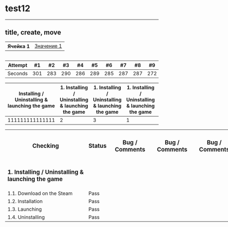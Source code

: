 # test12

---
title, create, move
---

<table>
  <th class="lock">Ячейка 1</th>
  <td><a href="https://github.com/NikUrs/test12/blob/main/File_01.txt">Значение 1</a></td>
</table>

<table>


Attempt | #1 | #2 | #3 | #4 | #5 | #6 | #7 | #8 | #9 | #10 | #11| #1 | #2 | #3 | #4 | #5 | #6 | #7 | #8 | #9 | #10 | #11
--- | --- | --- | --- |--- |--- |--- |--- |--- |--- |--- |------ | --- | --- | --- |--- |--- |--- |--- |--- |--- |--- |---
Seconds | 301 | 283 | 290 | 286 | 289 | 285 | 287 | 287 | 272 | 276 | 269


Installing / Uninstalling & launching the game | 1. Installing / Uninstalling & launching the game | 1. Installing / Uninstalling & launching the game | 1. Installing / Uninstalling & launching the game | 1. Installing / Uninstalling & launching the game | 1. Installing / Uninstalling & launching the game | 1. Installing / Uninstalling & launching the game | 1. Installing / Uninstalling & launching the game | 1. Installing / Uninstalling & launching the game | 1. Installing / Uninstalling & launching the game | 1. Installing / Uninstalling & launching the game | 1. Installing / Uninstalling & launching the game | 
| ---------------- | --- | --- | --- | --- | --- | --- | --- | --- | --- | --- | --- |
| 111111111111111 | 2 | 3 | 1 | 2 | 3 | 1 | 2 | 3 | 1 | 2 | 3 |



<table style="width: 150%">
  
<tr>
  <th colspan="2"><h3>Checking</h3></th>
  <th><h3>Status</h3></th>
  <th><h3>Bug / Comments</h3></th>
  <th><h3>Bug / Comments</h3></th>
  <th><h3>Bug / Comments</h3></th>
</tr>

<tr>
  <td colspan="2"><h3>1. Installing / Uninstalling & launching the game</h3></td>
  <td></td>
  <td></td>
</tr>
<tr>
  <td colspan="2">1.1. Download on the Steam</td>
  <td>Pass</td>
  <td></td>
</tr>
<tr>
  <td colspan="2">1.2. Installation</td>
  <td>Pass</td>
  <td></td>
</tr>
<tr>
  <td colspan="2">1.3. Launching</td>
  <td>Pass</td>
  <td></td>
</tr>
<tr>
  <td colspan="2">1.4. Uninstalling</td>
  <td>Pass</td>
  <td></td>
</tr>


</table>
